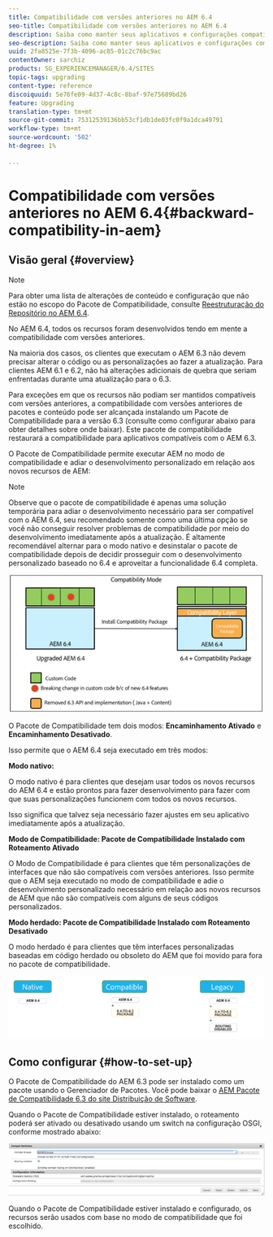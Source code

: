 ```yaml
---
title: Compatibilidade com versões anteriores no AEM 6.4
seo-title: Compatibilidade com versões anteriores no AEM 6.4
description: Saiba como manter seus aplicativos e configurações compatíveis com o AEM 6.4
seo-description: Saiba como manter seus aplicativos e configurações compatíveis com o AEM 6.4
uuid: 2fa8525e-7f3b-4096-ac85-01c2c76bc9ac
contentOwner: sarchiz
products: SG_EXPERIENCEMANAGER/6.4/SITES
topic-tags: upgrading
content-type: reference
discoiquuid: 5e76fe09-4d37-4c8c-8baf-97e75689bd26
feature: Upgrading
translation-type: tm+mt
source-git-commit: 75312539136bb53cf1db1de03fc0f9a1dca49791
workflow-type: tm+mt
source-wordcount: '502'
ht-degree: 1%

---
```



# Compatibilidade com versões anteriores no AEM 6.4{#backward-compatibility-in-aem}

## Visão geral {#overview}

>[!NOTE]
>
>Para obter uma lista de alterações de conteúdo e configuração que não estão no escopo do Pacote de Compatibilidade, consulte [Reestruturação do Repositório no AEM 6.4](/help/sites-deploying/repository-restructuring.md).

No AEM 6.4, todos os recursos foram desenvolvidos tendo em mente a compatibilidade com versões anteriores.

Na maioria dos casos, os clientes que executam o AEM 6.3 não devem precisar alterar o código ou as personalizações ao fazer a atualização. Para clientes AEM 6.1 e 6.2, não há alterações adicionais de quebra que seriam enfrentadas durante uma atualização para o 6.3.

Para exceções em que os recursos não podiam ser mantidos compatíveis com versões anteriores, a compatibilidade com versões anteriores de pacotes e conteúdo pode ser alcançada instalando um Pacote de Compatibilidade para a versão 6.3 (consulte como configurar abaixo para obter detalhes sobre onde baixar). Este pacote de compatibilidade restaurará a compatibilidade para aplicativos compatíveis com o AEM 6.3.

O Pacote de Compatibilidade permite executar AEM no modo de compatibilidade e adiar o desenvolvimento personalizado em relação aos novos recursos de AEM:

>[!NOTE]
>
>Observe que o pacote de compatibilidade é apenas uma solução temporária para adiar o desenvolvimento necessário para ser compatível com o AEM 6.4, seu recomendado somente como uma última opção se você não conseguir resolver problemas de compatibilidade por meio do desenvolvimento imediatamente após a atualização. É altamente recomendável alternar para o modo nativo e desinstalar o pacote de compatibilidade depois de decidir prosseguir com o desenvolvimento personalizado baseado no 6.4 e aproveitar a funcionalidade 6.4 completa.

![screen_shot_2018-04-05at43339pm](assets/screen_shot_2018-04-05at43339pm.png)

O Pacote de Compatibilidade tem dois modos: **Encaminhamento Ativado** e **Encaminhamento Desativado**.

Isso permite que o AEM 6.4 seja executado em três modos:

**Modo nativo:**

O modo nativo é para clientes que desejam usar todos os novos recursos do AEM 6.4 e estão prontos para fazer desenvolvimento para fazer com que suas personalizações funcionem com todos os novos recursos.

Isso significa que talvez seja necessário fazer ajustes em seu aplicativo imediatamente após a atualização.

**Modo de Compatibilidade: Pacote de Compatibilidade Instalado com Roteamento Ativado**

O Modo de Compatibilidade é para clientes que têm personalizações de interfaces que não são compatíveis com versões anteriores. Isso permite que o AEM seja executado no modo de compatibilidade e adie o desenvolvimento personalizado necessário em relação aos novos recursos de AEM que não são compatíveis com alguns de seus códigos personalizados.

**Modo herdado: Pacote de Compatibilidade Instalado com Roteamento Desativado**

O modo herdado é para clientes que têm interfaces personalizadas baseadas em código herdado ou obsoleto do AEM que foi movido para fora no pacote de compatibilidade.

![image2018-2-12_23-58-37](assets/image2018-2-12_23-58-37.png)

## Como configurar {#how-to-set-up}

O Pacote de Compatibilidade do AEM 6.3 pode ser instalado como um pacote usando o Gerenciador de Pacotes. Você pode baixar o [AEM Pacote de Compatibilidade 6.3 do site Distribuição de Software](https://experience.adobe.com/#/downloads/content/software-distribution/en/aem.html?package=/content/software-distribution/en/details.html/content/dam/aem/public/adobe/packages/cq640/compatpack/aem-compat-cq64-to-cq63).

Quando o Pacote de Compatibilidade estiver instalado, o roteamento poderá ser ativado ou desativado usando um switch na configuração OSGI, conforme mostrado abaixo:

![screen_shot_2017-11-27at122421pm](assets/screen_shot_2017-11-27at122421pm.png)

Quando o Pacote de Compatibilidade estiver instalado e configurado, os recursos serão usados com base no modo de compatibilidade que foi escolhido.
